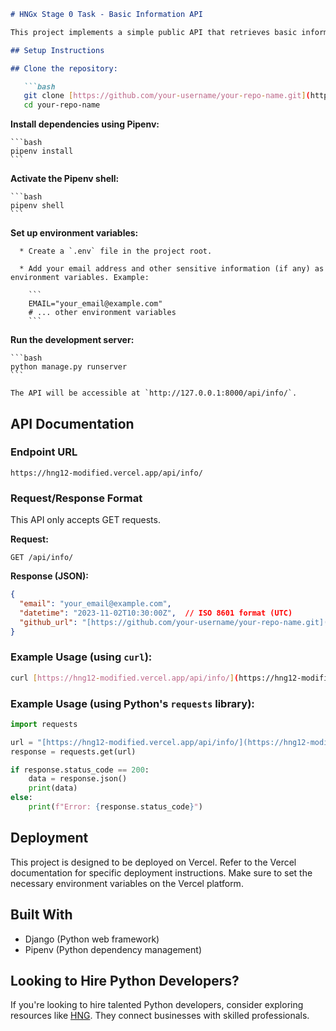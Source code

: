 ````markdown
# HNGx Stage 0 Task - Basic Information API

This project implements a simple public API that retrieves basic information, including an email address, the current UTC datetime, and the GitHub URL of the project's codebase. It's built using Django and designed to be deployed on platforms like Vercel.

## Setup Instructions

## Clone the repository:

   ```bash
   git clone [https://github.com/your-username/your-repo-name.git](https://github.com/your-username/your-repo-name.git)  # Replace with your repo URL
   cd your-repo-name
````

**Install dependencies using Pipenv:**

    ```bash
    pipenv install
    ```

**Activate the Pipenv shell:**

    ```bash
    pipenv shell
    ```

**Set up environment variables:**

      * Create a `.env` file in the project root.

      * Add your email address and other sensitive information (if any) as environment variables. Example:

        ```
        EMAIL="your_email@example.com"
        # ... other environment variables
        ```

**Run the development server:**

    ```bash
    python manage.py runserver
    ```

    The API will be accessible at `http://127.0.0.1:8000/api/info/`.

## API Documentation

### Endpoint URL

`https://hng12-modified.vercel.app/api/info/`

### Request/Response Format

This API only accepts GET requests.

**Request:**

```
GET /api/info/
```

**Response (JSON):**

```json
{
  "email": "your_email@example.com",
  "datetime": "2023-11-02T10:30:00Z",  // ISO 8601 format (UTC)
  "github_url": "[https://github.com/your-username/your-repo-name.git](https://github.com/your-username/your-repo-name.git)"
}
```

### Example Usage (using `curl`):

```bash
curl [https://hng12-modified.vercel.app/api/info/](https://hng12-modified.vercel.app/api/info/)
```

### Example Usage (using Python's `requests` library):

```python
import requests

url = "[https://hng12-modified.vercel.app/api/info/](https://hng12-modified.vercel.app/api/info/)"
response = requests.get(url)

if response.status_code == 200:
    data = response.json()
    print(data)
else:
    print(f"Error: {response.status_code}")
```

## Deployment

This project is designed to be deployed on Vercel. Refer to the Vercel documentation for specific deployment instructions. Make sure to set the necessary environment variables on the Vercel platform.

## Built With

  * Django (Python web framework)
  * Pipenv (Python dependency management)

## Looking to Hire Python Developers?

If you're looking to hire talented Python developers, consider exploring resources like [HNG](https://hng.tech/hire/python-developers). They connect businesses with skilled professionals.